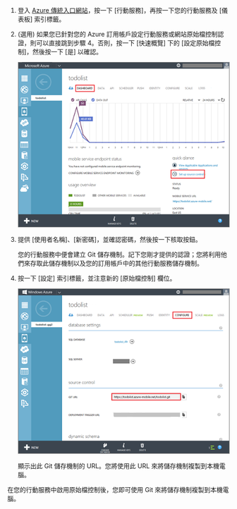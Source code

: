 
1. 登入 [Azure 傳統入口網站](https://manage.windowsazure.com/)，按一下 [行動服務]，再按一下您的行動服務及 [儀表板] 索引標籤。
2. (選用) 如果您已針對您的 Azure 訂用帳戶設定行動服務或網站原始檔控制認證，則可以直接跳到步驟 4。否則，按一下 [快速概覽] 下的 [設定原始檔控制]，然後按一下 [是] 以確認。
   
    ![設定原始檔控制](./media/mobile-services-enable-source-control/mobile-setup-source-control.png)
3. 提供 [使用者名稱]、[新密碼]，並確認密碼，然後按一下核取按鈕。
   
    您的行動服務中便會建立 Git 儲存機制。記下您剛才提供的認證；您將利用他們來存取此儲存機制以及您的訂用帳戶中的其他行動服務儲存機制。
4. 按一下 [設定] 索引標籤，並注意新的 \[原始檔控制] 欄位。
   
    ![設定原始檔控制](./media/mobile-services-enable-source-control/mobile-source-control-configure.png)
   
    顯示出此 Git 儲存機制的 URL。您將使用此 URL 來將儲存機制複製到本機電腦。

在您的行動服務中啟用原始檔控制後，您即可使用 Git 來將儲存機制複製到本機電腦。

<!---HONumber=AcomDC_1203_2015-->
